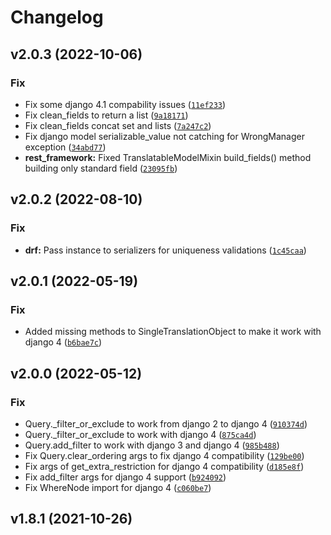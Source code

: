 # Changelog

<!--next-version-placeholder-->

## v2.0.3 (2022-10-06)
### Fix
* Fix some django 4.1 compability issues ([`11ef233`](https://github.com/lotrekagency/django-hvad/commit/11ef23387573f5af5bf8631c5722aa2c9451246a))
* Fix clean_fields to return a list ([`9a18171`](https://github.com/lotrekagency/django-hvad/commit/9a181715a35b83af45a1c0da797470a9b4798bba))
* Fix clean_fields concat set and lists ([`7a247c2`](https://github.com/lotrekagency/django-hvad/commit/7a247c2e488f17b9b9eb9b0fed1224e27b7c7099))
* Fix django model serializable_value not catching for WrongManager exception ([`34abd77`](https://github.com/lotrekagency/django-hvad/commit/34abd77fabe3e455f04d24e668314f612e6bd8fa))
* **rest_framework:** Fixed TranslatableModelMixin build_fields() method building only standard field ([`23095fb`](https://github.com/lotrekagency/django-hvad/commit/23095fb9734f7f7f2c000b10fa57e5a74d925bd3))

## v2.0.2 (2022-08-10)
### Fix
* **drf:** Pass instance to serializers for uniqueness validations ([`1c45caa`](https://github.com/lotrekagency/django-hvad/commit/1c45caa6fa6fe26e8a2ccf9ff82af6fd60cebf33))

## v2.0.1 (2022-05-19)
### Fix
* Added missing methods to SingleTranslationObject to make it work with django 4 ([`b6bae7c`](https://github.com/lotrekagency/django-hvad/commit/b6bae7c381844e34e884e3f61448c36fed94d7f5))

## v2.0.0 (2022-05-12)
### Fix
* Query._filter_or_exclude to work from django 2 to django 4 ([`910374d`](https://github.com/lotrekagency/django-hvad/commit/910374d88593808a35a38c6d2a5edaa3d88c978a))
* Query._filter_or_exclude to work with django 4 ([`875ca4d`](https://github.com/lotrekagency/django-hvad/commit/875ca4d203a2b1b49b8f159fca9b96fe35169bd7))
* Query.add_filter to work with django 3 and django 4 ([`985b488`](https://github.com/lotrekagency/django-hvad/commit/985b488099aff99544a6a1a5d8b8e98ae80bff51))
* Fix Query.clear_ordering args to fix django 4 compatibility ([`129be00`](https://github.com/lotrekagency/django-hvad/commit/129be0002eaad3762385e75f979c0180e40c905b))
* Fix args of get_extra_restriction for django 4 compatibility ([`d185e8f`](https://github.com/lotrekagency/django-hvad/commit/d185e8f178f09500ca244f8955624fbaf59e2b1a))
* Fix add_filter args for django 4 support ([`b924092`](https://github.com/lotrekagency/django-hvad/commit/b9240926139f25ed49bd01f1f065c882970a4333))
* Fix WhereNode import for django 4 ([`c060be7`](https://github.com/lotrekagency/django-hvad/commit/c060be7b92d0a9883a8112347e6ba715631c6078))

## v1.8.1 (2021-10-26)

